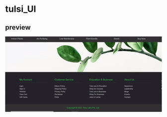 # tulsi_UI

## preview

<img src="https://github.com/jatinsonwal01/tulsi_UI/blob/main/image/1.gif">
